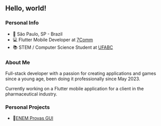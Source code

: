 ## Hello, world!
### Personal Info
- 📍 São Paulo, SP - Brazil
- 💻 Flutter Mobile Developer at [7Comm](https://www.7comm.com.br/)
- 📚 STEM / Computer Science Student at [UFABC](https://www.ufabc.edu.br/)

### About Me
Full-stack developer with a passion for creating applications and games since a young age, been doing it professionally since May 2023.

Currently working on a Flutter mobile application for a client in the pharmaceutical industry.

### Personal Projects
- 🔗[ENEM Provas GUI](https://github.com/neemias-rdl/enem-provas-gui)

